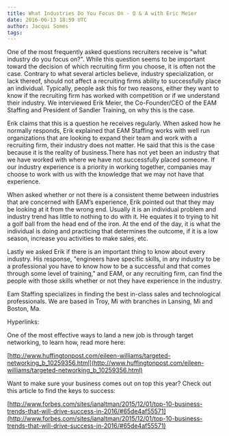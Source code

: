 ```yaml
---
title: What Industries Do You Focus On - Q & A with Eric Meier
date: 2016-06-13 18:59 UTC
author: Jacqui Somes
tags:
---
```


One of the most frequently asked questions recruiters receive is "what industry do you focus on?". While this question seems to be important toward the decision of which recruiting firm you choose, it is often not the case. Contrary to what several articles believe, industry specialization, or lack thereof, should not affect a recruiting firms ability to successfully place an individual. Typically, people ask this for two reasons, either they want to know if the recruiting firm has worked with competition or if we understand their industry. We interviewed Erik Meier, the Co-Founder/CEO of the EAM Staffing and President of Sandler Training, on why this is the case. 

Erik claims that this is a question he receives regularly. When asked how he normally responds, Erik explained that EAM Staffing works with well run organizations that are looking to expand their team and work with a recruiting firm, their industry does not matter. He said that this is the case because it is the reality of business.There has not yet been an industry that we have worked with where we have not successfully placed someone. If our industry experience is a priority in working together, companies may choose to work with us with the knowledge that we may not have that experience. 

When asked whether or not there is a consistent theme between industries that are concerned with EAM’s experience, Erik pointed out that they may be looking at it from the wrong end. Usually it is an individual problem and industry trend has little to nothing to do with it. He equates it to trying to hit a golf ball from the head end of the iron. At the end of the day, it is what the individual is doing and practicing that determines the outcome, if it is a low season, increase you activities to make sales, etc.

Lastly we asked Erik if there is an important thing to know about every industry. His response, "engineers have specific skills, in any industry to be a professional you have to know how to be a successful and that comes through some level of training," and EAM, or any recruiting firm, can find the people with those skills whether or not they have experience in the industry.

Eam Staffing specializes in finding the best in-class sales and technological professionals. We are based in Troy, Mi with branches in Lansing, Mi and Boston, Ma. 

Hyperlinks: 

One of the most effective ways to land a new job is through target networking, to learn how, read more here:

[http://www.huffingtonpost.com/eileen-williams/targeted-networking_b_10259356.html](http://www.huffingtonpost.com/eileen-williams/targeted-networking_b_10259356.html)

Want to make sure your business comes out on top this year? Check out this article to find the keys to success:

[http://www.forbes.com/sites/ianaltman/2015/12/01/top-10-business-trends-that-will-drive-success-in-2016/#65de4af55571](http://www.forbes.com/sites/ianaltman/2015/12/01/top-10-business-trends-that-will-drive-success-in-2016/#65de4af55571)
